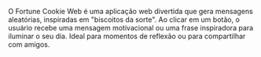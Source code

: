 O Fortune Cookie Web é uma aplicação web divertida que gera mensagens aleatórias, inspiradas em "biscoitos da sorte". Ao clicar em um botão, o usuário recebe uma mensagem motivacional ou uma frase inspiradora para iluminar o seu dia. Ideal para momentos de reflexão ou para compartilhar com amigos.
